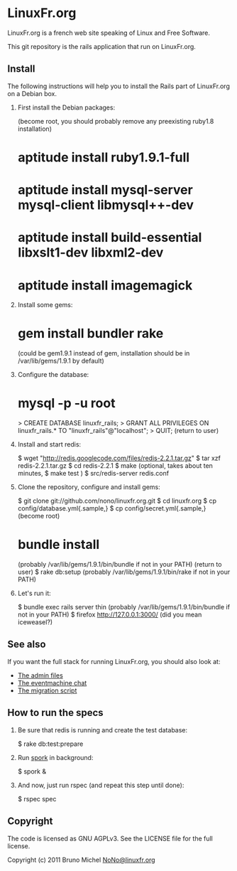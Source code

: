 LinuxFr.org
===========

LinuxFr.org is a french web site speaking of Linux and Free Software.

This git repository is the rails application that run on LinuxFr.org.


Install
-------

The following instructions will help you to install the Rails part of
LinuxFr.org on a Debian box.

1) First install the Debian packages:

    (become root, you should probably remove any preexisting ruby1.8 installation)
    # aptitude install ruby1.9.1-full
    # aptitude install mysql-server mysql-client libmysql++-dev
    # aptitude install build-essential libxslt1-dev libxml2-dev
    # aptitude install imagemagick

2) Install some gems:

    # gem install bundler rake
    (could be gem1.9.1 instead of gem, installation should be in /var/lib/gems/1.9.1 by default)

3) Configure the database:

    # mysql -p -u root
    <enter your root password for mysql>
    > CREATE DATABASE linuxfr_rails;
    > GRANT ALL PRIVILEGES ON linuxfr_rails.* TO "linuxfr_rails"@"localhost";
    > QUIT;
    (return to user)

4) Install and start redis:

    $ wget "http://redis.googlecode.com/files/redis-2.2.1.tar.gz"
    $ tar xzf redis-2.2.1.tar.gz
    $ cd redis-2.2.1
    $ make
    (optional, takes about ten minutes, $ make test )
    $ src/redis-server redis.conf

5) Clone the repository, configure and install gems:

    $ git clone git://github.com/nono/linuxfr.org.git
    $ cd linuxfr.org
    $ cp config/database.yml{.sample,}
    $ cp config/secret.yml{.sample,}
    (become root)
    # bundle install
    (probably /var/lib/gems/1.9.1/bin/bundle if not in your PATH)
    (return to user)
    $ rake db:setup
    (probably /var/lib/gems/1.9.1/bin/rake if not in your PATH)

6) Let's run it:

    $ bundle exec rails server thin
    (probably /var/lib/gems/1.9.1/bin/bundle if not in your PATH)
    $ firefox http://127.0.0.1:3000/
    (did you mean iceweasel?)


See also
--------

If you want the full stack for running LinuxFr.org, you should also look at:

* [The admin files](http://github.com/nono/admin-linuxfr.org)
* [The eventmachine chat](http://github.com/nono/Board-LinuxFr.org)
* [The migration script](http://github.com/nono/migration-linuxfr.org)


How to run the specs
--------------------

1) Be sure that redis is running and create the test database:

    $ rake db:test:prepare

2) Run [spork](https://github.com/timcharper/spork) in background:

    $ spork &

3) And now, just run rspec (and repeat this step until done):

    $ rspec spec


Copyright
---------

The code is licensed as GNU AGPLv3. See the LICENSE file for the full license.

Copyright (c) 2011 Bruno Michel <NoNo@linuxfr.org>

